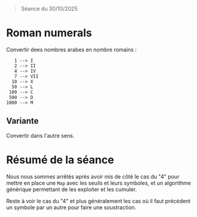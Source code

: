 > Séance du 30/10/2025

# Roman numerals

Convertir dees nombres arabes en nombre romains :

```text
   1 --> I
   2 --> II
   4 --> IV
   7 --> VII
  10 --> X
  50 --> L
 100 --> C
 500 --> D
1000 --> M
```

## Variante

Convertir dans l'autre sens.

# Résumé de la séance

Nous nous sommes arrêtés après avoir mis de côté le cas du "4" pour mettre en place
une `Map` avec les seuils et leurs symboles, et un algorithme générique permettant
de les exploiter et les cumuler.

Reste à voir le cas du "4" et plus généralement les cas où il faut précédent un symbole
par un autre pour faire une soustraction.